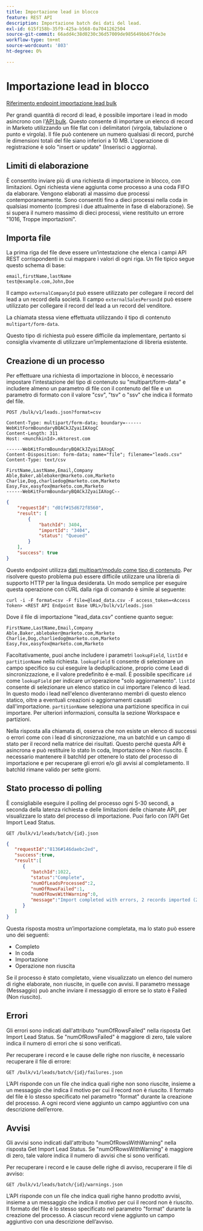 ```yaml
---
title: Importazione lead in blocco
feature: REST API
description: Importazione batch dei dati del lead.
exl-id: 615f158b-35f9-425a-b568-0a7041262504
source-git-commit: 66add4c38d0230c36d57009de985649bb67fde3e
workflow-type: tm+mt
source-wordcount: '803'
ht-degree: 0%

---
```


# Importazione lead in blocco

[Riferimento endpoint importazione lead bulk](https://developer.adobe.com/marketo-apis/api/mapi/#tag/Bulk-Import-Leads)

Per grandi quantità di record di lead, è possibile importare i lead in modo asincrono con l&#39;[API bulk](https://developer.adobe.com/marketo-apis/api/mapi/#tag/Bulk-Import-Leads/operation/importLeadUsingPOST). Questo consente di importare un elenco di record in Marketo utilizzando un file flat con i delimitatori (virgola, tabulazione o punto e virgola). Il file può contenere un numero qualsiasi di record, purché le dimensioni totali del file siano inferiori a 10 MB. L&#39;operazione di registrazione è solo &quot;insert or update&quot; (Inserisci o aggiorna).

## Limiti di elaborazione

È consentito inviare più di una richiesta di importazione in blocco, con limitazioni. Ogni richiesta viene aggiunta come processo a una coda FIFO da elaborare. Vengono elaborati al massimo due processi contemporaneamente. Sono consentiti fino a dieci processi nella coda in qualsiasi momento (compresi i due attualmente in fase di elaborazione). Se si supera il numero massimo di dieci processi, viene restituito un errore &quot;1016, Troppe importazioni&quot;.

## Importa file

La prima riga del file deve essere un’intestazione che elenca i campi API REST corrispondenti in cui mappare i valori di ogni riga. Un file tipico segue questo schema di base:

```
email,firstName,lastName
test@example.com,John,Doe
```

Il campo `externalCompanyId` può essere utilizzato per collegare il record del lead a un record della società. Il campo `externalSalesPersonId` può essere utilizzato per collegare il record del lead a un record del venditore.

La chiamata stessa viene effettuata utilizzando il tipo di contenuto `multipart/form-data`.

Questo tipo di richiesta può essere difficile da implementare, pertanto si consiglia vivamente di utilizzare un’implementazione di libreria esistente.

## Creazione di un processo

Per effettuare una richiesta di importazione in blocco, è necessario impostare l’intestazione del tipo di contenuto su &quot;multipart/form-data&quot; e includere almeno un parametro di file con il contenuto del file e un parametro di formato con il valore &quot;csv&quot;, &quot;tsv&quot; o &quot;ssv&quot; che indica il formato del file.

```
POST /bulk/v1/leads.json?format=csv
```

```
Content-Type: multipart/form-data; boundary=------WebKitFormBoundaryBQACkJZyaiIAXogC
Content-Length: 311
Host: <munchkinId>.mktorest.com
```

```
------WebKitFormBoundaryBQACkJZyaiIAXogC
Content-Disposition: form-data; name="file"; filename="leads.csv"
Content-Type: text/csv

FirstName,LastName,Email,Company
Able,Baker,ablebaker@marketo.com,Marketo
Charlie,Dog,charliedog@marketo.com,Marketo
Easy,Fox,easyfox@marketo.com,Marketo
------WebKitFormBoundaryBQACkJZyaiIAXogC--
```

```json
{
    "requestId": "d01f#15d672f8560",
    "result": [
        {
            "batchId": 3404,
            "importId": "3404",
            "status": "Queued"
        }
    ],
    "success": true
}
```

Questo endpoint utilizza [dati multipart/modulo come tipo di contenuto](https://www.w3.org/Protocols/rfc1341/7_2_Multipart.html). Per risolvere questo problema può essere difficile utilizzare una libreria di supporto HTTP per la lingua desiderata. Un modo semplice per eseguire questa operazione con cURL dalla riga di comando è simile al seguente:

```
curl -i -F format=csv -F file=@lead_data.csv -F access_token=<Access Token> <REST API Endpoint Base URL>/bulk/v1/leads.json
```

Dove il file di importazione &quot;lead_data.csv&quot; contiene quanto segue:

```
FirstName,LastName,Email,Company
Able,Baker,ablebaker@marketo.com,Marketo
Charlie,Dog,charliedog@marketo.com,Marketo
Easy,Fox,easyfox@marketo.com,Marketo
```

Facoltativamente, puoi anche includere i parametri `lookupField`, `listId` e `partitionName` nella richiesta. `lookupField` ti consente di selezionare un campo specifico su cui eseguire la deduplicazione, proprio come Lead di sincronizzazione, e il valore predefinito è e-mail. È possibile specificare `id` come `lookupField` per indicare un&#39;operazione &quot;solo aggiornamento&quot;. `listId` consente di selezionare un elenco statico in cui importare l&#39;elenco di lead. In questo modo i lead nell&#39;elenco diventeranno membri di questo elenco statico, oltre a eventuali creazioni o aggiornamenti causati dall&#39;importazione. `partitionName` seleziona una partizione specifica in cui importare. Per ulteriori informazioni, consulta la sezione Workspace e partizioni.

Nella risposta alla chiamata di, osserva che non esiste un elenco di successi o errori come con i lead di sincronizzazione, ma un batchId e un campo di stato per il record nella matrice dei risultati. Questo perché questa API è asincrona e può restituire lo stato In coda, Importazione o Non riuscito. È necessario mantenere il batchId per ottenere lo stato del processo di importazione e per recuperare gli errori e/o gli avvisi al completamento. Il batchId rimane valido per sette giorni.

## Stato processo di polling

È consigliabile eseguire il polling del processo ogni 5-30 secondi, a seconda della latenza richiesta e delle limitazioni delle chiamate API, per visualizzare lo stato del processo di importazione. Puoi farlo con l’API Get Import Lead Status.

```
GET /bulk/v1/leads/batch/{id}.json
```

```json
{
   "requestId":"8136#146daebc2ed",
   "success":true,
   "result":[
      {
         "batchId":1022,
         "status":"Complete",
         "numOfLeadsProcessed":2,
         "numOfRowsFailed":1,
         "numOfRowsWithWarning":0,
         "message":"Import completed with errors, 2 records imported (2 members), 1 failed"
      }
   ]
}
```

Questa risposta mostra un’importazione completata, ma lo stato può essere uno dei seguenti:

- Completo
- In coda
- Importazione
- Operazione non riuscita

Se il processo è stato completato, viene visualizzato un elenco del numero di righe elaborate, non riuscite, in quelle con avvisi. Il parametro message (Messaggio) può anche inviare il messaggio di errore se lo stato è Failed (Non riuscito).

## Errori

Gli errori sono indicati dall&#39;attributo &quot;numOfRowsFailed&quot; nella risposta Get Import Lead Status. Se &quot;numOfRowsFailed&quot; è maggiore di zero, tale valore indica il numero di errori che si sono verificati.

Per recuperare i record e le cause delle righe non riuscite, è necessario recuperare il file di errore:

```
GET /bulk/v1/leads/batch/{id}/failures.json
```

L’API risponde con un file che indica quali righe non sono riuscite, insieme a un messaggio che indica il motivo per cui il record non è riuscito. Il formato del file è lo stesso specificato nel parametro &quot;format&quot; durante la creazione del processo. A ogni record viene aggiunto un campo aggiuntivo con una descrizione dell’errore.

## Avvisi

Gli avvisi sono indicati dall&#39;attributo &quot;numOfRowsWithWarning&quot; nella risposta Get Import Lead Status. Se &quot;numOfRowsWithWarning&quot; è maggiore di zero, tale valore indica il numero di avvisi che si sono verificati.

Per recuperare i record e le cause delle righe di avviso, recuperare il file di avviso:

```
GET /bulk/v1/leads/batch/{id}/warnings.json
```

L’API risponde con un file che indica quali righe hanno prodotto avvisi, insieme a un messaggio che indica il motivo per cui il record non è riuscito. Il formato del file è lo stesso specificato nel parametro &quot;format&quot; durante la creazione del processo. A ciascun record viene aggiunto un campo aggiuntivo con una descrizione dell’avviso.
